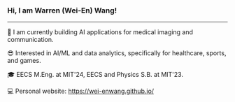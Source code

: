 <h3 align="left">Hi, I am Warren (Wei-En) Wang!</h3>

---
:construction: I am currently building AI applications for medical imaging and communication.

:sunglasses: Interested in AI/ML and data analytics, specifically for healthcare, sports, and games.

:mortar_board: EECS M.Eng. at MIT'24, EECS and Physics S.B. at MIT'23.

:computer: Personal website: https://wei-enwang.github.io/

<!---
wei-enwang/wei-enwang is a ✨ special ✨ repository because its `README.md` (this file) appears on your GitHub profile.
You can click the Preview link to take a look at your changes.
--->
